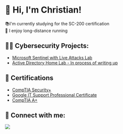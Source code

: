 <h1>💫 Hi, I'm Christian!</h1>

📚I'm currently studying for the SC-200 certification<br>
🏃 I enjoy long-distance running



<h2>👨‍💻 Cybersecurity Projects:</h2>

 - [Microsoft Sentinel with Live Attacks Lab](https://github.com/themondaycup/AzureSentinel)
 - [Active Directory Home Lab - In process of writing up](https://github.com/themondaycup/ActiveDirectoryLab)

<h2>📝  Certifications</h2>

- [CompTIA Security+](https://www.credly.com/badges/6168cdc5-0c68-4dc2-ae5c-76f967810a79/public_url)
- [Google IT Support Professional Certificate](https://www.credly.com/badges/912d40b5-3144-44d8-9fb4-bdb7bd7a000f/public_url)
- [CompTIA A+](https://www.credly.com/badges/fd14327a-68fd-408f-93d1-b019d2d9bfd3/public_url)

<h2> 🤳 Connect with me:</h2>

<div align="left"> 
  <a href="https://linkedin.com/in/cperez37/" target="_blank">
    <img src="https://img.shields.io/badge/LinkedIn-0077B5?style=for-the-badge&logo=linkedin&logoColor=white" target="_blank" />
  </a>
</div>

